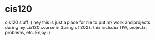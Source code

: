 # cis120
cis120 stuff :)
hey
this is just a place for me to put my work and projects during my cis120 course in Spring of 2022.
this includes HW, projects, problems, etc.
Enjoy :)
